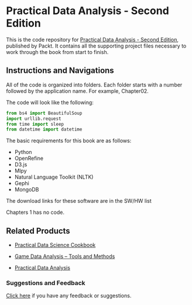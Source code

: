 # Practical Data Analysis - Second Edition

This is the code repository for [Practical Data Analysis - Second Edition](https://www.packtpub.com/big-data-and-business-intelligence/practical-data-analysis-second-edition?utm_source=github&utm_medium=repository&utm_campaign=9781785289712), published by Packt. It contains all the supporting project files necessary to work through the book from start to finish.

## Instructions and Navigations

All of the code is organized into folders. Each folder starts with a number followed by the application name. For example, Chapter02.

The code will look like the following:

```python
from bs4 import BeautifulSoup
import urllib.request
from time import sleep
from datetime import datetime
```

The basic requirements for this book are as follows:

- Python
- OpenRefine
- D3.js
- Mlpy
- Natural Language Toolkit (NLTK)
- Gephi
- MongoDB

The download links for these software are in the SW/HW list

Chapters 1 has no code.

## Related Products

- [Practical Data Science Cookbook](https://www.packtpub.com/big-data-and-business-intelligence/practical-data-science-cookbook?utm_source=github&utm_medium=repository&utm_campaign=9781783980246)

- [Game Data Analysis – Tools and Methods](https://www.packtpub.com/game-development/game-data-analysis-–-tools-and-methods?utm_source=github&utm_medium=repository&utm_campaign=9781849697903)

- [Practical Data Analysis](https://www.packtpub.com/big-data-and-business-intelligence/practical-data-analysis?utm_source=github&utm_medium=repository&utm_campaign=9781783280995)

### Suggestions and Feedback

[Click here](https://docs.google.com/forms/d/e/1FAIpQLSe5qwunkGf6PUvzPirPDtuy1Du5Rlzew23UBp2S-P3wB-GcwQ/viewform) if you have any feedback or suggestions.

